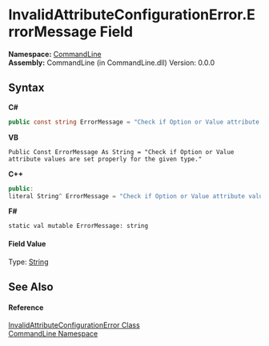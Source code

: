 # InvalidAttributeConfigurationError.ErrorMessage Field
 

**Namespace:**&nbsp;<a href="N_CommandLine">CommandLine</a><br />**Assembly:**&nbsp;CommandLine (in CommandLine.dll) Version: 0.0.0

## Syntax

**C#**<br />
``` C#
public const string ErrorMessage = "Check if Option or Value attribute values are set properly for the given type."
```

**VB**<br />
``` VB
Public Const ErrorMessage As String = "Check if Option or Value attribute values are set properly for the given type."
```

**C++**<br />
``` C++
public:
literal String^ ErrorMessage = "Check if Option or Value attribute values are set properly for the given type."
```

**F#**<br />
``` F#
static val mutable ErrorMessage: string
```


#### Field Value
Type: <a href="https://docs.microsoft.com/dotnet/api/system.string" target="_blank">String</a>

## See Also


#### Reference
<a href="T_CommandLine_InvalidAttributeConfigurationError">InvalidAttributeConfigurationError Class</a><br /><a href="N_CommandLine">CommandLine Namespace</a><br />